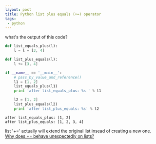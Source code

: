 ```yaml
---
layout: post
title: Python list plus equals (+=) operator 
tags:
 - python
---
```


what's the output of this code?

```python
def list_equals_plus(l):
    l = l + [3, 4]

def list_plus_equals(l):
    l += [3, 4]

if __name__ == '__main__':
    # pass_by_value_and_reference()
    l1 = [1, 2]
    list_equals_plus(l1)
    print 'after list_equals_plus: %s ' % l1

    l2 = [1, 2]
    list_plus_equals(l2)
    print 'after list_plus_equals: %s' % l2
```

```
after list_equals_plus: [1, 2] 
after list_plus_equals: [1, 2, 3, 4]
```

list '+=' actually will extend the original list insead of creating a new one.
[Why does += behave unexpectedly on lists?](http://stackoverflow.com/questions/2347265/why-does-behave-unexpectedly-on-lists)
